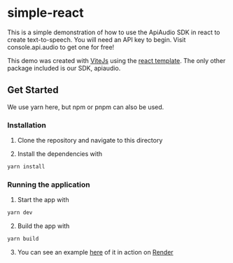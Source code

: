 # simple-react

This is a simple demonstration of how to use the ApiAudio SDK in react to create text-to-speech. You will need an API key to begin. Visit console.api.audio to get one for free!

This demo was created with [ViteJs](https://vitejs.dev/) using the [react template](https://adiati.com/vite-with-react-template). The only other package included is our SDK, apiaudio.

## Get Started

We use yarn here, but npm or pnpm can also be used.

### Installation

1. Clone the repository and navigate to this directory

2. Install the dependencies with

```bash
yarn install
```

### Running the application

1. Start the app with

```bash
yarn dev
```

2. Build the app with

```bash
yarn build
```

3. You can see an example [here](https://apiaudio-react-demo.onrender.com/) of it in action on [Render](www.render.com)

